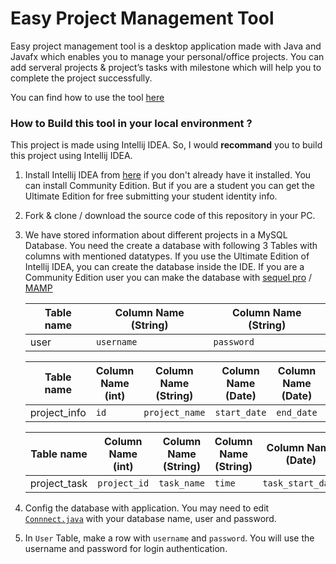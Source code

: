 # Easy Project Management Tool

Easy project management tool is a desktop application made with Java and Javafx which enables you to manage your personal/office projects. You can add serveral projects & project’s tasks with milestone which will help you to complete the project successfully.

You can find how to use the tool [here](https://www.youtube.com/watch?v=W6fC6OQOjd0)

### How to Build this tool in your local environment ?
This project is made using Intellij IDEA. So, I would **recommand** you to build this project using Intellij IDEA. 
1. Install Intellij IDEA from [here](https://www.jetbrains.com/idea/) if you don't already have it installed. You can install Community Edition. But if you are a student you can get the Ultimate Edition for free submitting your student identity info.
2. Fork & clone / download the source code of this repository in your PC.
3. We have stored information about different projects in a MySQL Database. You need the create a database with following 3 Tables with columns with mentioned datatypes. If you use the Ultimate Edition of Intellij IDEA, you can create the database inside the IDE. If you are a Community Edition user you can make the database with [sequel pro](https://www.sequelpro.com/) / [MAMP](https://www.mamp.info/en/downloads/)  

    Table name    | Column Name (String)   |  Column Name (String)
    ------------- | -------------  | ------------
    user          | ```username```   |  ```password```

    Table name    | Column Name (int)|  Column Name (String)| Column Name (Date) | Column Name (Date) | Column Name (String)
    ------------- | -------------  | -------------       | ------------        | ------------    | ------------
    project_info  | ```id```       |  ```project_name``` | ```start_date```    | ```end_date```  | ```estimated_time```


    Table name    | Column Name (int)|  Column Name (String)| Column Name (String) | Column Name (Date) | Column Name (Date) | Column Name (String)  | Column Name (String) | Column Name (String) | Column Name (String)  
    ------------- | -------------    | -------------        | ------------- | ------------       | ------------    | ------------ |---------- | ----------- | -------------
    project_task  | ```project_id``` |  ```task_name```     | ```time``` | ```task_start_date```   | ```task_end_date```  | ```progress``` | ```color``` |   ```dependency```  | ```assigned``` 
4. Config the database with application. You may need to edit [```Connnect.java```](https://github.com/atiqueahmedziad/Easy-Project-Management-Tool/blob/master/src/App/Connect.java) with your database name, user and password.
5. In ```User``` Table, make a row with ```username``` and ```password```. You will use the username and password for login authentication.
